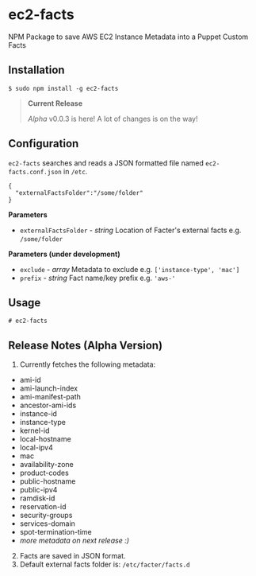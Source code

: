 # ec2-facts
NPM Package to save AWS EC2 Instance Metadata into a Puppet Custom Facts

## Installation

```
$ sudo npm install -g ec2-facts
```

> **Current Release**
>
> _Alpha_ v0.0.3 is here! A lot of changes is on the way!

## Configuration

`ec2-facts` searches and reads a JSON formatted file named `ec2-facts.conf.json` in `/etc`.

```
{
  "externalFactsFolder":"/some/folder"
}
```

__Parameters__

* `externalFactsFolder` - _string_ Location of Facter's external facts e.g. `/some/folder`

__Parameters (under development)__

* `exclude` - _array_ Metadata to exclude  e.g. `['instance-type', 'mac']`
* `prefix` - _string_ Fact name/key prefix e.g.  `'aws-'`



## Usage

```
# ec2-facts
```

## Release Notes (Alpha Version)  

1. Currently fetches the following metadata:
  * ami-id
  * ami-launch-index
  * ami-manifest-path
  * ancestor-ami-ids
  * instance-id
  * instance-type
  * kernel-id
  * local-hostname
  * local-ipv4
  * mac
  * availability-zone
  * product-codes
  * public-hostname
  * public-ipv4
  * ramdisk-id
  * reservation-id
  * security-groups
  * services-domain
  * spot-termination-time
  * _more metadata on next release :)_

2. Facts are saved in JSON format.
3. Default external facts folder is: `/etc/facter/facts.d`
